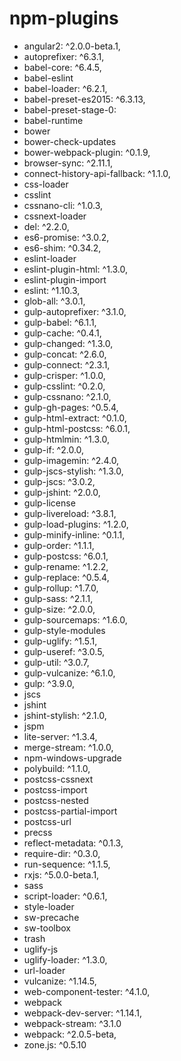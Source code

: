 # npm-plugins
- angular2: ^2.0.0-beta.1,
- autoprefixer: ^6.3.1,
- babel-core: ^6.4.5,
- babel-eslint
- babel-loader: ^6.2.1,
- babel-preset-es2015: ^6.3.13,
- babel-preset-stage-0:
- babel-runtime
- bower
- bower-check-updates
- bower-webpack-plugin: ^0.1.9,
- browser-sync: ^2.11.1,
- connect-history-api-fallback: ^1.1.0,
- css-loader
- csslint
- cssnano-cli: ^1.0.3,
- cssnext-loader
- del: ^2.2.0,
- es6-promise: ^3.0.2,
- es6-shim: ^0.34.2,
- eslint-loader
- eslint-plugin-html: ^1.3.0,
- eslint-plugin-import
- eslint: ^1.10.3,
- glob-all: ^3.0.1,
- gulp-autoprefixer: ^3.1.0,
- gulp-babel: ^6.1.1,
- gulp-cache: ^0.4.1,
- gulp-changed: ^1.3.0,
- gulp-concat: ^2.6.0,
- gulp-connect: ^2.3.1,
- gulp-crisper: ^1.0.0,
- gulp-csslint: ^0.2.0,
- gulp-cssnano: ^2.1.0,
- gulp-gh-pages: ^0.5.4,
- gulp-html-extract: ^0.1.0,
- gulp-html-postcss: ^6.0.1,
- gulp-htmlmin: ^1.3.0,
- gulp-if: ^2.0.0,
- gulp-imagemin: ^2.4.0,
- gulp-jscs-stylish: ^1.3.0,
- gulp-jscs: ^3.0.2,
- gulp-jshint: ^2.0.0,
- gulp-license
- gulp-livereload: ^3.8.1,
- gulp-load-plugins: ^1.2.0,
- gulp-minify-inline: ^0.1.1,
- gulp-order: ^1.1.1,
- gulp-postcss: ^6.0.1,
- gulp-rename: ^1.2.2,
- gulp-replace: ^0.5.4,
- gulp-rollup: ^1.7.0,
- gulp-sass: ^2.1.1,
- gulp-size: ^2.0.0,
- gulp-sourcemaps: ^1.6.0,
- gulp-style-modules
- gulp-uglify: ^1.5.1,
- gulp-useref: ^3.0.5,
- gulp-util: ^3.0.7,
- gulp-vulcanize: ^6.1.0,
- gulp: ^3.9.0,
- jscs
- jshint
- jshint-stylish: ^2.1.0,
- jspm
- lite-server: ^1.3.4,
- merge-stream: ^1.0.0,
- npm-windows-upgrade
- polybuild: ^1.1.0,
- postcss-cssnext
- postcss-import
- postcss-nested
- postcss-partial-import
- postcss-url
- precss
- reflect-metadata: ^0.1.3,
- require-dir: ^0.3.0,
- run-sequence: ^1.1.5,
- rxjs: ^5.0.0-beta.1,
- sass
- script-loader: ^0.6.1,
- style-loader
- sw-precache
- sw-toolbox
- trash
- uglify-js
- uglify-loader: ^1.3.0,
- url-loader
- vulcanize: ^1.14.5,
- web-component-tester: ^4.1.0,
- webpack
- webpack-dev-server: ^1.14.1,
- webpack-stream: ^3.1.0
- webpack: ^2.0.5-beta,
- zone.js: ^0.5.10

